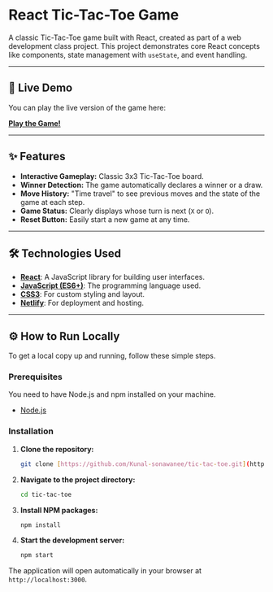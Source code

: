 # React Tic-Tac-Toe Game

A classic Tic-Tac-Toe game built with React, created as part of a web development class project. This project demonstrates core React concepts like components, state management with `useState`, and event handling.

---

## 🚀 Live Demo

You can play the live version of the game here:

**[Play the Game!](https://tic-tac-toe-assig.netlify.app/)**

---

## ✨ Features

* **Interactive Gameplay:** Classic 3x3 Tic-Tac-Toe board.
* **Winner Detection:** The game automatically declares a winner or a draw.
* **Move History:** "Time travel" to see previous moves and the state of the game at each step.
* **Game Status:** Clearly displays whose turn is next (`X` or `O`).
* **Reset Button:** Easily start a new game at any time.

---

## 🛠️ Technologies Used

* **[React](https://react.dev/)**: A JavaScript library for building user interfaces.
* **[JavaScript (ES6+)](https://www.javascript.com/)**: The programming language used.
* **[CSS3](https://developer.mozilla.org/en-US/docs/Web/CSS)**: For custom styling and layout.
* **[Netlify](https://www.netlify.com/)**: For deployment and hosting.

---

## ⚙️ How to Run Locally

To get a local copy up and running, follow these simple steps.

### Prerequisites

You need to have Node.js and npm installed on your machine.
* [Node.js](https://nodejs.org/)

### Installation

1.  **Clone the repository:**
    ```sh
    git clone [https://github.com/Kunal-sonawanee/tic-tac-toe.git](https://github.com/Kunal-sonawanee/tic-tac-toe.git)
    ```
2.  **Navigate to the project directory:**
    ```sh
    cd tic-tac-toe
    ```
3.  **Install NPM packages:**
    ```sh
    npm install
    ```
4.  **Start the development server:**
    ```sh
    npm start
    ```

The application will open automatically in your browser at `http://localhost:3000`.
